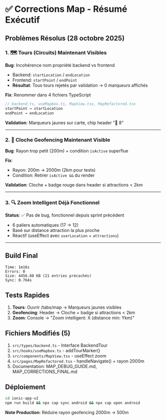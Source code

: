 # ✅ Corrections Map - Résumé Exécutif

## Problèmes Résolus (28 octobre 2025)

### 1. 🗺️ Tours (Circuits) Maintenant Visibles

**Bug**: Incohérence nom propriété backend vs frontend
- Backend: `startLocation` / `endLocation`
- Frontend: `startPoint` / `endPoint`
- **Résultat**: Tous tours rejetés par validation → 0 marqueurs affichés

**Fix**: Renommer dans 4 fichiers TypeScript
```typescript
// backend.ts, useMapbox.ts, MapView.tsx, MapRefactored.tsx
startPoint → startLocation
endPoint → endLocation
```

**Validation**: Marqueurs jaunes sur carte, chip header "🚶 8"

---

### 2. 🔔 Cloche Geofencing Maintenant Visible

**Bug**: Rayon trop petit (200m) + condition `isActive` superflue

**Fix**:
- Rayon: 200m → 2000m (2km pour tests)
- Condition: Retirer `isActive &&` du render

**Validation**: Cloche + badge rouge dans header si attractions < 2km

---

### 3. 🔍 Zoom Intelligent Déjà Fonctionnel

**Status**: ✅ Pas de bug, fonctionnel depuis sprint précédent
- 6 paliers automatiques (17 → 12)
- Basé sur distance attraction la plus proche
- Réactif (useEffect avec `userLocation` + `attractions`)

---

## Build Final

```
Time: 1m16s
Errors: 0
Size: 4456.80 KB (21 entries précachés)
Sync: 0.764s
```

## Tests Rapides

1. **Tours**: Ouvrir /tabs/map → Marqueurs jaunes visibles
2. **Geofencing**: Header → Cloche + badge si attractions < 2km
3. **Zoom**: Console → "Zoom intelligent: X (distance min: Ykm)"

## Fichiers Modifiés (5)

1. `src/types/backend.ts` - Interface BackendTour
2. `src/hooks/useMapbox.ts` - addTourMarker()
3. `src/components/MapView.tsx` - useEffect zoom
4. `src/pages/MapRefactored.tsx` - handleNavigate() + rayon 2000m
5. Documentation: MAP_DEBUG_GUIDE.md, MAP_CORRECTIONS_FINAL.md

## Déploiement

```bash
cd ionic-app-v2
npm run build && npx cap sync android && npx cap open android
```

**Note Production**: Réduire rayon geofencing 2000m → 500m
